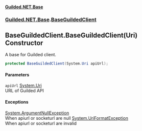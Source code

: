 #### [Guilded.NET.Base](Guilded_NET_Base.md 'Guilded.NET.Base')
### [Guilded.NET.Base](Guilded_NET_Base.md#Guilded_NET_Base 'Guilded.NET.Base').[BaseGuildedClient](BaseGuildedClient.md 'Guilded.NET.Base.BaseGuildedClient')
## BaseGuildedClient.BaseGuildedClient(Uri) Constructor
A base for Guilded client.  
```csharp
protected BaseGuildedClient(System.Uri apiUrl);
```
#### Parameters
<a name='Guilded_NET_Base_BaseGuildedClient_BaseGuildedClient(System_Uri)_apiUrl'></a>
`apiUrl` [System.Uri](https://docs.microsoft.com/en-us/dotnet/api/System.Uri 'System.Uri')  
URL of Guilded API
  
#### Exceptions
[System.ArgumentNullException](https://docs.microsoft.com/en-us/dotnet/api/System.ArgumentNullException 'System.ArgumentNullException')  
When apiurl or socketurl are null
[System.UriFormatException](https://docs.microsoft.com/en-us/dotnet/api/System.UriFormatException 'System.UriFormatException')  
When apiurl or socketurl are invalid
